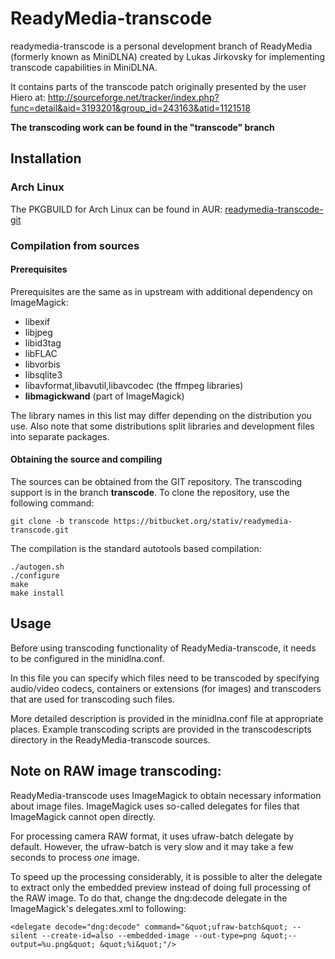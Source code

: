 # ReadyMedia-transcode

readymedia-transcode is a personal development branch of ReadyMedia (formerly known as MiniDLNA)
created by Lukas Jirkovsky for implementing transcode capabilities
in MiniDLNA.

It contains parts of the transcode patch originally presented
by the user Hiero at:
http://sourceforge.net/tracker/index.php?func=detail&aid=3193201&group_id=243163&atid=1121518

__The transcoding work can be found in the "transcode" branch__

## Installation

### Arch Linux

The PKGBUILD for Arch Linux can be found in AUR:
[readymedia-transcode-git](https://aur.archlinux.org/packages/readymedia-transcode-git/)

### Compilation from sources

#### Prerequisites

Prerequisites are the same as in upstream with additional dependency on ImageMagick:

* libexif
* libjpeg
* libid3tag
* libFLAC
* libvorbis
* libsqlite3
* libavformat,libavutil,libavcodec (the ffmpeg libraries)
* **libmagickwand** (part of ImageMagick)

The library names in this list may differ depending on the distribution you use.
Also note that some distributions split libraries and development files into separate packages.

#### Obtaining the source and compiling

The sources can be obtained from the GIT repository. The transcoding support is
in the branch __transcode__. To clone the repository, use the following command:

    git clone -b transcode https://bitbucket.org/stativ/readymedia-transcode.git

The compilation is the standard autotools based compilation:

    ./autogen.sh
    ./configure
    make
    make install

## Usage

Before using transcoding functionality of ReadyMedia-transcode, it needs
to be configured in the minidlna.conf.

In this file you can specify which files need to be transcoded
by specifying audio/video codecs, containers or extensions (for images)
and transcoders that are used for transcoding such files.

More detailed description is provided in the minidlna.conf file at
appropriate places. Example transcoding scripts are provided in
the transcodescripts directory in the ReadyMedia-transcode sources.

## Note on RAW image transcoding:

ReadyMedia-transcode uses ImageMagick to obtain necessary information
about image files. ImageMagick uses so-called delegates for files
that ImageMagick cannot open directly.

For processing camera RAW format, it uses ufraw-batch delegate by
default. However, the ufraw-batch is very slow and it may take a few
seconds to process _one_ image.

To speed up the processing considerably, it is possible to alter
the delegate to extract only the embedded preview instead of doing
full processing of the RAW image. To do that, change the dng:decode
delegate in the ImageMagick's delegates.xml to following:

    <delegate decode="dng:decode" command="&quot;ufraw-batch&quot; --silent --create-id=also --embedded-image --out-type=png &quot;--output=%u.png&quot; &quot;%i&quot;"/>
